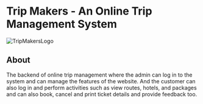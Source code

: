 # Trip Makers - An Online Trip Management System

![TripMakersLogo](https://user-images.githubusercontent.com/78552012/207929844-8fddafaf-ac51-4233-83d7-3408552127e5.png)


## About

The backend of online trip management where the admin can log in to the system and can manage the features of the website. And the customer can also log in and perform activities such as view routes, hotels, and packages and can also book, cancel and print ticket details and provide feedback too.
